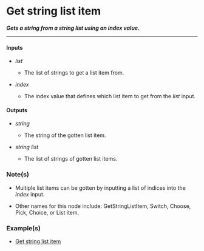 # Get string list item

**_Gets a string from a string list using an index value._**

---


#### Inputs

* _list_

  * The list of strings to get a list item from.

* _index_

  * The index value that defines which list item to get from the _list_ input.


#### Outputs

* _string_

  * The string of the gotten list item.

* _string list_

  * The list of strings of gotten list items.


### Note(s)

* Multiple list items can be gotten by inputting a list of indices into the _index_ input.

* Other names for this node include: GetStringListItem, Switch, Choose, Pick, Choice, or List item.


### Example(s)

* <a href="https://creator.trimble.com/graph?assetURI=whp:1253d53e-7fb0-466b-bda8-324d2f4cb728&version=latest" target="_blank">Get string list item</a>
